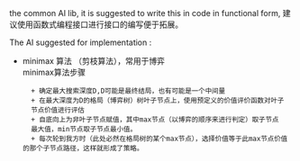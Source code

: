  the common AI lib, it is suggested to write this in code in functional form, 建议使用函数式编程接口进行接口的编写便于拓展。


The AI suggested for implementation :  

* minimax 算法 （剪枝算法），常用于博弈  
	minimax算法步骤    
	
		+ 确定最大搜索深度D,D可能是最终结局，也有可能是一个中间量
		+ 在最大深度为D的格局（博弈树）树叶子节点上，使用预定义的价值评价函数对叶子  
		节点价值进行评估
		+ 自底向上为非叶子节点赋值，其中max节点（以博弈的顺序来进行判定）取子节点  
		最大值，min节点取子节点最小值。
		+ 每次轮到我方时（此处必然在格局树的某个max节点），选择价值等于此max节点价值的那个子节点路径，这样就形成了策略。
	
		
	
